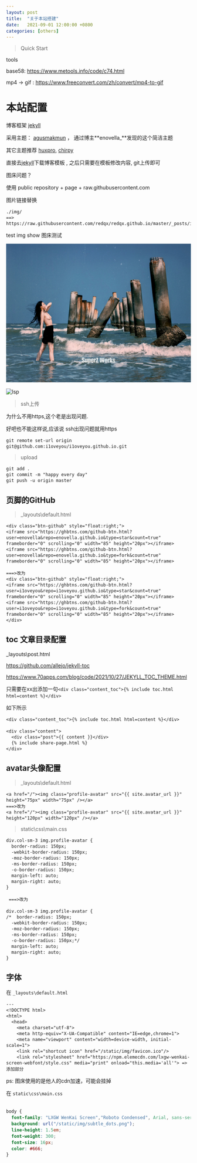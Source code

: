```yaml
---
layout: post
title:  "关于本站搭建"
date:   2021-09-01 12:00:00 +0800
categories: [others] 
---
```




>  Quick Start



tools

base58: https://www.metools.info/code/c74.html

mp4 -> gif : https://www.freeconvert.com/zh/convert/mp4-to-gif



# 本站配置



博客框架 [jekyll](http://jekyllthemes.org/)

采用主题： [agusmakmun](https://github.com/agusmakmun/agusmakmun.github.io) ， 通过博主**enovella_**发现的这个简洁主题

其它主题推荐 [huxpro](https://github.com/Huxpro/huxpro.github.io), [chirpy](https://github.com/cotes2020/jekyll-theme-chirpy/)

直接去[jekyll](http://jekyllthemes.org/)下载博客模板 , 之后只需要在模板修改内容, git上传即可



图床问题？

使用 public repository +  page + raw.githubusercontent.com

图片链接替换

```
./img/ 
==>
https://raw.githubusercontent.com/redqx/redqx.github.io/master/_posts/img/ 
```



test img show 图床测试



![avatar-13](./img/20240906_134035.jpg)



![lsp](https://raw.githubusercontent.com/redqx/redqx.github.io/master/_posts/img/20240906_134035.jpg)



> ssh上传

为什么不用https,这个老是出现问题.

好吧也不能这样说,应该说 ssh出现问题就用https

```
git remote set-url origin git@github.com:i1oveyou/i1oveyou.github.io.git
```



>  upload

```
git add .
git commit -m "happy every day"
git push -u origin master
```







## 页脚的GitHub



> _layouts\default.html





```
<div class="btn-github" style="float:right;">
<iframe src="https://ghbtns.com/github-btn.html?user=enovella&repo=enovella.github.io&type=star&count=true" frameborder="0" scrolling="0" width="85" height="20px"></iframe>
<iframe src="https://ghbtns.com/github-btn.html?user=enovella&repo=enovella.github.io&type=fork&count=true" frameborder="0" scrolling="0" width="85" height="20px"></iframe>

===>改为   
<div class="btn-github" style="float:right;">
<iframe src="https://ghbtns.com/github-btn.html?user=i1oveyou&repo=i1oveyou.github.io&type=star&count=true" frameborder="0" scrolling="0" width="85" height="20px"></iframe>
<iframe src="https://ghbtns.com/github-btn.html?user=i1oveyou&repo=i1oveyou.github.io&type=fork&count=true" frameborder="0" scrolling="0" width="85" height="20px"></iframe>
</div>
```







## toc 文章目录配置



 _layouts\post.html

https://github.com/allejo/jekyll-toc

https://www.70apps.com/blog/code/2021/10/27/JEKYLL_TOC_THEME.html

只需要在xx出添加一句`<div class="content_toc">{% include toc.html html=content %}</div>`

如下所示

```
<div class="content_toc">{% include toc.html html=content %}</div>

<div class="content">
  <div class="post">{{ content }}</div>
  {% include share-page.html %}
</div>
```





## avatar头像配置



> _layouts\default.html





```
<a href="/"><img class="profile-avatar" src="{{ site.avatar_url }}" height="75px" width="75px" /></a>
===>改为
<a href="/"><img class="profile-avatar" src="{{ site.avatar_url }}" height="120px" width="120px" /></a>
```



>  static\css\main.css



```
div.col-sm-3 img.profile-avatar {
  border-radius: 150px;
  -webkit-border-radius: 150px;
  -moz-border-radius: 150px;
  -ms-border-radius: 150px;
  -o-border-radius: 150px;
  margin-left: auto;
  margin-right: auto;
}
      
 ===>改为 

div.col-sm-3 img.profile-avatar {
/*  border-radius: 150px;
  -webkit-border-radius: 150px;
  -moz-border-radius: 150px;
  -ms-border-radius: 150px;
  -o-border-radius: 150px;*/
  margin-left: auto;
  margin-right: auto;
}
```



## 字体



在 `_layouts\default.html`

```
---
<!DOCTYPE html>
<html>
  <head>
    <meta charset="utf-8">
    <meta http-equiv="X-UA-Compatible" content="IE=edge,chrome=1">
    <meta name="viewport" content="width=device-width, initial-scale=1">
    <link rel="shortcut icon" href="/static/img/favicon.ico"/>
    <link rel="stylesheet" href="https://npm.elemecdn.com/lxgw-wenkai-screen-webfont/style.css" media="print" onload="this.media='all'"> => 添加部分
```

ps: 图床使用的是他人的cdn加速，可能会挂掉



在 `static\css\main.css`

```css

body {
  font-family: "LXGW WenKai Screen","Roboto Condensed", Arial, sans-serif;
  background: url("/static/img/subtle_dots.png");
  line-height: 1.5em;
  font-weight: 300;
  font-size: 16px;
  color: #666;
}
```

